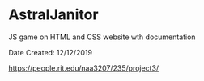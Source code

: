 # AstralJanitor
 JS game on HTML and CSS website wth documentation

Date Created: 12/12/2019

https://people.rit.edu/naa3207/235/project3/
